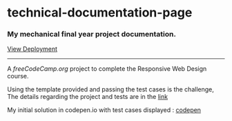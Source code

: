 # technical-documentation-page

### My mechanical final year project documentation.
[View Deployment](https://kiran0r0patil.github.io/technical-documentation-page/)

___

A *freeCodeCamp.org* project to complete the Responsive Web Design course.

Using the template provided and passing the test cases is the challenge,
The details regarding the project and tests are in the [link](https://www.freecodecamp.org/learn/responsive-web-design/responsive-web-design-projects/build-a-technical-documentation-page)


My initial solution in codepen.io  with test cases displayed :
[codepen](https://codepen.io/kiran0r0patil/full/eYEOXOL)
